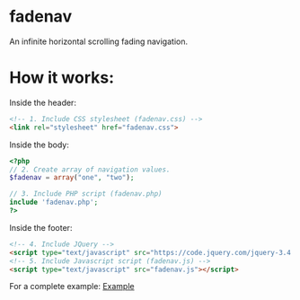 # fadenav
An infinite horizontal scrolling fading navigation.

# How it works:
Inside the header:
```html
<!-- 1. Include CSS stylesheet (fadenav.css) -->
<link rel="stylesheet" href="fadenav.css">
```
Inside the body:
```php
<?php
// 2. Create array of navigation values.
$fadenav = array("one", "two");

// 3. Include PHP script (fadenav.php)
include 'fadenav.php';
?>
```
Inside the footer:
```html
<!-- 4. Include JQuery -->
<script type="text/javascript" src="https://code.jquery.com/jquery-3.4.1.min.js"></script>
<!-- 5. Include Javascript script (fadenav.js) -->
<script type="text/javascript" src="fadenav.js"></script>
```

For a complete example:
<a href="https://github.com/natamus/fadenav/blob/master/example.php" target=_blank>Example</a>